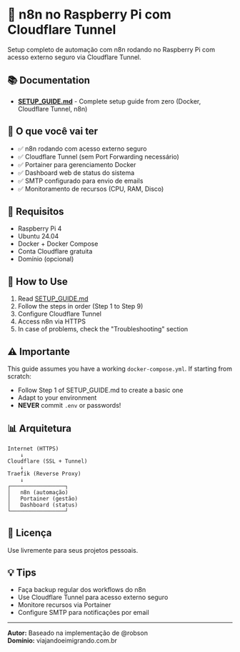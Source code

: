 # 🚀 n8n no Raspberry Pi com Cloudflare Tunnel

Setup completo de automação com n8n rodando no Raspberry Pi com acesso externo seguro via Cloudflare Tunnel.

## 📚 Documentation

- **[SETUP_GUIDE.md](SETUP_GUIDE.md)** - Complete setup guide from zero (Docker, Cloudflare Tunnel, n8n)

## 🎯 O que você vai ter

- ✅ n8n rodando com acesso externo seguro
- ✅ Cloudflare Tunnel (sem Port Forwarding necessário)
- ✅ Portainer para gerenciamento Docker
- ✅ Dashboard web de status do sistema
- ✅ SMTP configurado para envio de emails
- ✅ Monitoramento de recursos (CPU, RAM, Disco)

## 🔧 Requisitos

- Raspberry Pi 4
- Ubuntu 24.04
- Docker + Docker Compose
- Conta Cloudflare gratuita
- Domínio (opcional)

## 📖 How to Use

1. Read [SETUP_GUIDE.md](SETUP_GUIDE.md)
2. Follow the steps in order (Step 1 to Step 9)
3. Configure Cloudflare Tunnel
4. Access n8n via HTTPS
5. In case of problems, check the "Troubleshooting" section

## ⚠️ Importante

This guide assumes you have a working `docker-compose.yml`. If starting from scratch:
- Follow Step 1 of SETUP_GUIDE.md to create a basic one
- Adapt to your environment
- **NEVER** commit `.env` or passwords!

## 📊 Arquitetura

```
Internet (HTTPS)
    ↓
Cloudflare (SSL + Tunnel)
    ↓
Traefik (Reverse Proxy)
    ↓
┌─────────────────┐
│   n8n (automação)
│   Portainer (gestão)
│   Dashboard (status)
└─────────────────┘
```

## 📝 Licença

Use livremente para seus projetos pessoais.

## 💡 Tips

- Faça backup regular dos workflows do n8n
- Use Cloudflare Tunnel para acesso externo seguro
- Monitore recursos via Portainer
- Configure SMTP para notificações por email

---

**Autor:** Baseado na implementação de @robson  
**Domínio:** viajandoeimigrando.com.br

